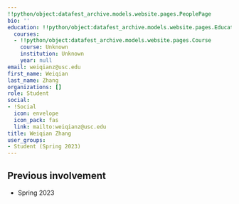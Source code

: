 ```yaml
---
!!python/object:datafest_archive.models.website.pages.PeoplePage
bio: ''
education: !!python/object:datafest_archive.models.website.pages.Education
  courses:
  - !!python/object:datafest_archive.models.website.pages.Course
    course: Unknown
    institution: Unknown
    year: null
email: weiqianz@usc.edu
first_name: Weiqian
last_name: Zhang
organizations: []
role: Student
social:
- !Social
  icon: envelope
  icon_pack: fas
  link: mailto:weiqianz@usc.edu
title: Weiqian Zhang
user_groups:
- Student (Spring 2023)
---
```



## Previous involvement

* Spring 2023

